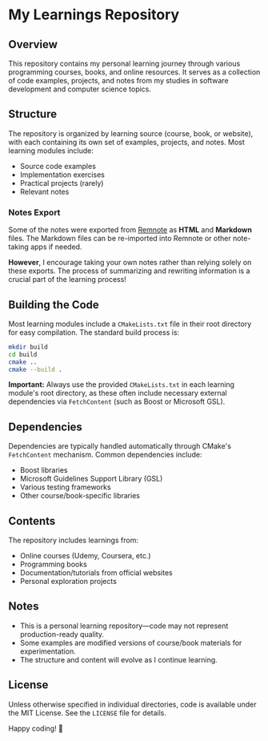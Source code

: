 # My Learnings Repository  

## Overview  

This repository contains my personal learning journey through various programming courses, books, and online resources. It serves as a collection of code examples, projects, and notes from my studies in software development and computer science topics.  

## Structure  

The repository is organized by learning source (course, book, or website), with each containing its own set of examples, projects, and notes. Most learning modules include:  
- Source code examples  
- Implementation exercises  
- Practical projects (rarely)
- Relevant notes  

### Notes Export  
Some of the notes were exported from [Remnote](https://www.remnote.com/) as **HTML** and **Markdown** files. The Markdown files can be re-imported into Remnote or other note-taking apps if needed.  

**However**, I encourage taking your own notes rather than relying solely on these exports. The process of summarizing and rewriting information is a crucial part of the learning process!

## Building the Code  

Most learning modules include a `CMakeLists.txt` file in their root directory for easy compilation. The standard build process is:  

```bash  
mkdir build  
cd build  
cmake ..  
cmake --build .  
```  

**Important:** Always use the provided `CMakeLists.txt` in each learning module's root directory, as these often include necessary external dependencies via `FetchContent` (such as Boost or Microsoft GSL).  

## Dependencies  

Dependencies are typically handled automatically through CMake's `FetchContent` mechanism. Common dependencies include:  
- Boost libraries  
- Microsoft Guidelines Support Library (GSL)  
- Various testing frameworks  
- Other course/book-specific libraries  

## Contents  

The repository includes learnings from:  
- Online courses (Udemy, Coursera, etc.)  
- Programming books  
- Documentation/tutorials from official websites  
- Personal exploration projects  

## Notes  

- This is a personal learning repository—code may not represent production-ready quality.  
- Some examples are modified versions of course/book materials for experimentation.  
- The structure and content will evolve as I continue learning.  

## License  

Unless otherwise specified in individual directories, code is available under the MIT License. See the `LICENSE` file for details.  

Happy coding! 🚀
